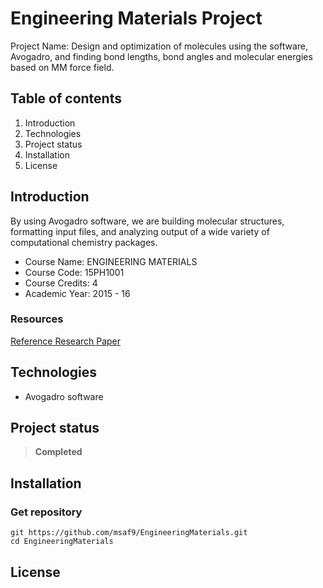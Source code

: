 # Engineering Materials Project

Project Name: Design and optimization of molecules using the software, Avogadro, and finding bond lengths, bond angles and molecular energies based on MM force field.

## Table of contents
1. Introduction
2. Technologies
3. Project status
4. Installation
5. License

## Introduction
By using Avogadro software, we are building molecular structures, formatting input files, and analyzing output of a wide variety of computational chemistry packages.

- Course Name: ENGINEERING MATERIALS
- Course Code: 15PH1001
- Course Credits: 4
- Academic Year: 2015 - 16

### Resources
[Reference Research Paper](https://jcheminf.biomedcentral.com/articles/10.1186/1758-2946-4-17 "Avogadro: an advanced semantic chemical editor, visualization, and analysis platform")

## Technologies
- Avogadro software

## Project status
> **Completed**

## Installation
### Get repository
```git
git https://github.com/msaf9/EngineeringMaterials.git
cd EngineeringMaterials
```

## License
